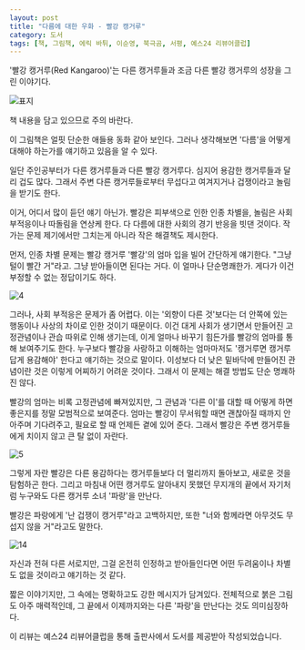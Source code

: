 ```yaml
---
layout: post
title: "다름에 대한 우화 - 빨강 캥거루"
category: 도서
tags: [책, 그림책, 에릭 바튀, 이순영, 북극곰, 서평, 예스24 리뷰어클럽]
---
```


'빨강 캥거루(Red Kangaroo)'는 다른 캥거루들과 조금 다른 빨강 캥거루의 성장을 그린 이야기다.

![표지](https://lh3.googleusercontent.com/-ux6ORWq5h3Y/Wcu4HMePErI/AAAAAAAAX74/TonkDZBuM_M7MwksB9igqTTpgUdvF1gUwCE0YBhgL/s480/red-kangaroo-book.jpg)

<div class="im im-warning">
책 내용을 담고 있으므로 주의 바란다.
</div>

이 그림책은 얼핏 단순한 애들용 동화 같아 보인다.
그러나 생각해보면 '다름'을 어떻게 대해야 하는가를 얘기하고 있음을 알 수 있다.

일단 주인공부터가 다른 캥거루들과 다른 빨강 캥거루다.
심지어 용감한 캥거루들과 달리 겁도 많다.
그래서 주변 다른 캥거루들로부터 무섭다고 여겨지거나 겁쟁이라고 놀림을 받기도 한다.

이거, 어디서 많이 듣던 얘기 아닌가.
빨강은 피부색으로 인한 인종 차별을,
놀림은 사회 부적응이나 따돌림을 연상케 한다.
다 다름에 대한 사회의 경기 반응을 빗댄 것이다.
작가는 문제 제기에서만 그치는게 아니라 작은 해결책도 제시한다.

먼저, 인종 차별 문제는 빨강 캥거루 '빨강'의 엄마 입을 빌어 간단하게 얘기한다.
"그냥 털이 빨간 거"라고.
그냥 받아들이면 된다는 거다.
이 얼마나 단순명쾌한가.
게다가 이건 부정할 수 없는 정답이기도 하다.

![4](https://lh3.googleusercontent.com/-QUV0usjKMy8/Wcu7UPXXgvI/AAAAAAAAX8Q/CD1R7LuQ98YHE5i7ASY0UW0msEoKIWocgCE0YBhgL/s640/red-kangaroo-book-4.jpg)

그러나, 사회 부적응은 문제가 좀 어렵다.
이는 '외향이 다른 것'보다는 더 안쪽에 있는 행동이나 사상의 차이로 인한 것이기 때문이다.
이건 대게 사회가 생기면서 만들어진 고정관념이나 관습 따위로 인해 생기는데,
이게 얼마나 바꾸기 힘든가를 빨강의 엄마를 통해 보여주기도 한다.
누구보다 빨강을 사랑하고 이해하는 엄마마저도 '캥거루면 캥거루답게 용감해야' 한다고 얘기하는 것으로 말이다.
이성보다 더 낮은 밑바닥에 만들어진 관념이란 것은 이렇게 어찌하기 어려운 것이다.
그래서 이 문제는 해결 방법도 단순 명쾌하진 않다.

빨강의 엄마는 비록 고정관념에 빠져있지만,
그 관념과 '다른 이'를 대할 때 어떻게 하면 좋은지를 정말 모범적으로 보여준다.
엄마는 빨강이 무서워할 때면 괜찮아질 때까지 안아주며 기다려주고,
필요로 할 때 언제든 곁에 있어 준다.
그래서 빨강은 주변 캥거루들에게 치이지 않고 큰 탈 없이 자란다.

![5](https://lh3.googleusercontent.com/-JiKQQmJtZz0/Wcu7jZZ0OlI/AAAAAAAAX8g/zRT_HVRzFFE0NE7wbSuMs7-TNHC0UnYiACE0YBhgL/s640/red-kangaroo-book-5.jpg)

그렇게 자란 빨강은 다른 용감하다는 캥거루들보다 더 멀리까지 돌아보고,
새로운 것을 탐험하곤 한다.
그리고 마침내 어떤 캥거루도 알아내지 못했던 무지개의 끝에서
자기처럼 누구와도 다른 캥거루 소녀 '파랑'을 만난다.

빨강은 파랑에게 '난 겁쟁이 캥거루"라고 고백하지만,
또한 "너와 함께라면 아무것도 무섭지 않을 거"라고도 말한다.

![14](https://lh3.googleusercontent.com/-S93U68Jubsc/Wcu7vWSBL-I/AAAAAAAAX8w/daIm0Ixip4AYD6C_2_Uvbm8UNf8TWBXogCE0YBhgL/s640/red-kangaroo-book-14.jpg)

자신과 전혀 다른 서로지만, 그걸 온전히 인정하고 받아들인다면
어떤 두려움이나 차별도 없을 것이라고 얘기하는 것 같다.

짧은 이야기지만, 그 속에는 명확하고도 강한 메시지가 담겨있다.
전체적으로 붉은 그림도 아주 매력적인데,
그 끝에서 이제까지와는 다른 '파랑'을 만난다는 것도 의미심장하다.



<div class="im im-info">
이 리뷰는 예스24 리뷰어클럽을 통해 출판사에서 도서를 제공받아 작성되었습니다.
</div>
